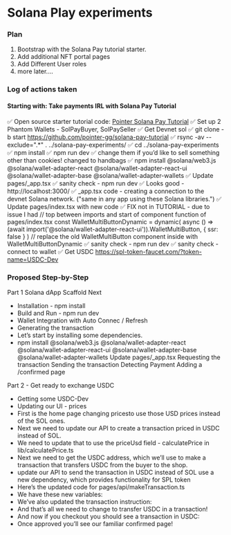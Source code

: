 # Solana Play experiments

### Plan

1. Bootstrap with the Solana Pay tutorial starter.
2. Add additional NFT portal pages
3. Add Different User roles
4. more later....

### Log of actions taken

#### Starting with: Take payments IRL with Solana Pay Tutorial

✅ Open source starter tutorial code: [Pointer Solana Pay Tutorial](pointer.gg/tutorials/solana-pay-irl-payments)
✅ Set up 2 Phantom Wallets - SolPayBuyer, SolPaySeller
✅ Get Devnet sol
✅ git clone -b start https://github.com/pointer-gg/solana-pay-tutorial
✅ rsync -av --exclude=".*" . ../solana-pay-experiments/
✅ cd ../solana-pay-experiments
✅ npm install
✅ npm run dev
✅ change them if you’d like to sell something other than cookies! changed to handbags
✅ npm install @solana/web3.js @solana/wallet-adapter-react @solana/wallet-adapter-react-ui @solana/wallet-adapter-base @solana/wallet-adapter-wallets
✅ Update pages/_app.tsx
✅ sanity check - npm run dev
✅ Looks good - http://localhost:3000/
✅ _app.tsx code - creating a connection to the devnet Solana network. ("same in any app using these Solana libraries.")
✅ Update pages/index.tsx with new code
✅ FIX not in TUTORIAL - due to issue I had 
// top between imports and start of component function of pages/index.tsx
const WalletMultiButtonDynamic = dynamic(
  async () =>
    (await import('@solana/wallet-adapter-react-ui')).WalletMultiButton,
  { ssr: false }
)
// replace the old WalletMultiButton component inside with WalletMultiButtonDynamic
✅ sanity check - npm run dev
✅ sanity check - connect to wallet
✅ Get USDC https://spl-token-faucet.com/?token-name=USDC-Dev

### Proposed Step-by-Step

Part 1 Solana dApp Scaffold Next
* Installation - npm install
* Build and Run - npm run dev
* Wallet Integration with Auto Connec / Refresh
* Generating the transaction
* Let’s start by installing some dependencies.
* npm install @solana/web3.js @solana/wallet-adapter-react @solana/wallet-adapter-react-ui @solana/wallet-adapter-base @solana/wallet-adapter-wallets
Update pages/_app.tsx 
Requesting the transaction
Sending the transaction
Detecting Payment
Adding a /confirmed page



Part 2 - Get ready to exchange USDC
* Getting some USDC-Dev
* Updating our UI - prices
* First is the home page changing pricesto use those USD prices instead of the SOL ones.
* Next we need to update our API to create a transaction priced in USDC instead of SOL.
* We need to update that to use the priceUsd field - calculatePrice in lib/calculatePrice.ts
* Next we need to get the USDC address, which we’ll use to make a transaction that transfers USDC from the buyer to the shop.
* update our API to send the transaction in USDC instead of SOL use a new dependency, which provides functionality for SPL token
* Here’s the updated code for pages/api/makeTransaction.ts
* We have these new variables:
* We’ve also updated the transaction instruction:
* And that’s all we need to change to transfer USDC in a transaction!
* And now if you checkout you should see a transaction in USDC:
* Once approved you’ll see our familiar confirmed page!



